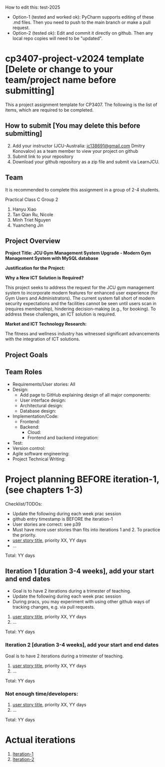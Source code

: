 
How to edit this: test-2025
* Option-1 (tested and worked ok): PyCharm supports editing of these .md files. Then you need to push to the main branch or make a pull request.
* Option-2 (tested ok): Edit and commit it directly on github. Then any local repo copies will need to be "updated".

# cp3407-project-v2024 template [Delete or change to your team/project name before submitting]

This a project assignment template for CP3407. 
The following is the list of items, which are required to be completed.

## How to submit [You may delete this before submitting]

2. Add your instructor (JCU-Australia: jc138691@gmail.com Dmitry Konovalov) as a team member to view your project on github
1. Submit link to your repository
2. Download your github repository as a zip file and submit via LearnJCU.

## Team

It is recommended to complete this assignment in a group of 2-4 students.  
  
Practical Class C Group 2
1. Hanyu Xiao
2. Tan Qian Ru, Nicole
3. Minh Triet Nguyen
4. Yuancheng Jin

## Project Overview

**Project Title: JCU Gym Management System Upgrade - Modern Gym Management System with MySQL database**

**Justification for the Project:**

**Why a New ICT Solution is Required?**

This project seeks to address the request for the JCU gym management system to incorporate modern features for enhanced user experience (for Gym Users and Administrators). The current system fall short of modern security expectations and the facilities cannot be seen until users scan in (requires membership), hindering decision-making (e.g., for booking). To address these challenges, an ICT solution is required.

**Market and ICT Technology Research:**

The fitness and wellness industry has witnessed significant advancements with the integration of ICT solutions.

## Project Goals

## Team Roles
- Requirements/User stories: All 
- Design:
  - Add page to GitHub explaining design of all major components:
  - User interface design:
  - Architectural design:
  - Database design:
- Implementation/Code:
  - Frontend:
  - Backend:
    - Cloud: 
    - Frontend and backend integration:
- Test:
- Version control:
- Agile software engineering: 
- Project Technical Writing:


# Project planning BEFORE iteration-1, (see chapters 1-3)
Checklist/TODOs: 
* Update the following during each week prac session
* github entry timestamp is BEFORE the iteration-1
* User stories are correct: see p39
* Must have more user stories than fits into iterations 1 and 2. To practice the priority.
* [user story title](./user_stories/user_story_01_title.md), priority XX, YY days 
* ...

Total: YY days


## Iteration 1 [duration 3-4 weeks], add your start and end dates 

* Goal is to have 2 iterations during a trimester of teaching.
* Update the following during each week prac session
* During pracs, you may experiment with using other github ways of tracking changes, e.g. via pull requests.

1. [user story title](./user_stories/user_story_01_title.md), priority XX, YY days 
2. ...

Total: YY days


### Iteration 2 [duration 3-4 weeks], add your start and end dates
Goal is to have 2 iterations during a trimester of teaching.
1. [user story title](./user_stories/user_story_01_title.md), priority XX, YY days 
2. ...

Total: YY days

### Not enough time/developers: 
1. [user story title](./user_stories/user_story_01_title.md), priority XX, YY days 
2. ...

Total: YY days

# Actual iterations
1. [Iteration-1](./iteration_1.md)
2. [Iteration-2](./iteration_2.md)


